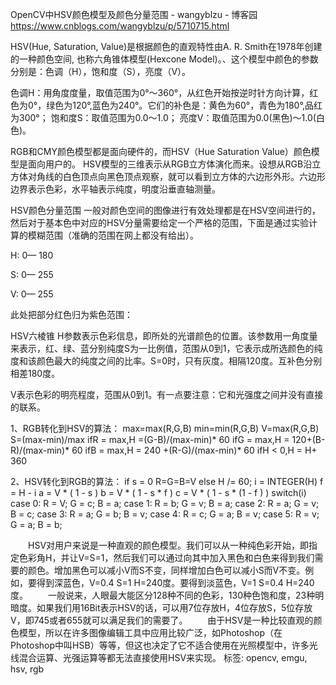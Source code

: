 OpenCV中HSV颜色模型及颜色分量范围 - wangyblzu - 博客园 https://www.cnblogs.com/wangyblzu/p/5710715.html

HSV(Hue, Saturation, Value)是根据颜色的直观特性由A. R. Smith在1978年创建的一种颜色空间, 也称六角锥体模型(Hexcone Model)。、这个模型中颜色的参数分别是：色调（H），饱和度（S），亮度（V）。
 
色调H：用角度度量，取值范围为0°～360°，从红色开始按逆时针方向计算，红色为0°，绿色为120°,蓝色为240°。它们的补色是：黄色为60°，青色为180°,品红为300°；
饱和度S：取值范围为0.0～1.0；
亮度V：取值范围为0.0(黑色)～1.0(白色)。
 
RGB和CMY颜色模型都是面向硬件的，而HSV（Hue Saturation Value）颜色模型是面向用户的。
HSV模型的三维表示从RGB立方体演化而来。设想从RGB沿立方体对角线的白色顶点向黑色顶点观察，就可以看到立方体的六边形外形。六边形边界表示色彩，水平轴表示纯度，明度沿垂直轴测量。
 
HSV颜色分量范围
一般对颜色空间的图像进行有效处理都是在HSV空间进行的，然后对于基本色中对应的HSV分量需要给定一个严格的范围，下面是通过实验计算的模糊范围（准确的范围在网上都没有给出）。

H:  0— 180

S:  0— 255

V:  0— 255

此处把部分红色归为紫色范围：



 

HSV六棱锥
H参数表示色彩信息，即所处的光谱颜色的位置。该参数用一角度量来表示，红、绿、蓝分别纯度S为一比例值，范围从0到1，它表示成所选颜色的纯度和该颜色最大的纯度之间的比率。S=0时，只有灰度。相隔120度。互补色分别相差180度。

V表示色彩的明亮程度，范围从0到1。有一点要注意：它和光强度之间并没有直接的联系。



 
1、RGB转化到HSV的算法：
max=max(R,G,B)
min=min(R,G,B)
V=max(R,G,B)
S=(max-min)/max
ifR = max,H =(G-B)/(max-min)* 60
ifG = max,H = 120+(B-R)/(max-min)* 60
ifB = max,H = 240 +(R-G)/(max-min)* 60
ifH < 0,H = H+ 360
 
2、HSV转化到RGB的算法：
if s = 0
R=G=B=V
else
H /= 60;
i = INTEGER(H)
f = H - i
a = V * ( 1 - s )
b = V * ( 1 - s * f )
c = V * ( 1 - s * (1 - f ) )
switch(i)
case 0: R = V; G = c; B = a;
case 1: R = b; G = v; B = a;
case 2: R = a; G = v; B = c;
case 3: R = a; G = b; B = v;
case 4: R = c; G = a; B = v;
case 5: R = v; G = a; B = b;
 

　　HSV对用户来说是一种直观的颜色模型。我们可以从一种纯色彩开始，即指定色彩角H，并让V=S=1，然后我们可以通过向其中加入黑色和白色来得到我们需要的颜色。增加黑色可以减小V而S不变，同样增加白色可以减小S而V不变。例如，要得到深蓝色，V=0.4 S=1 H=240度。要得到淡蓝色，V=1 S=0.4 H=240度。
　　一般说来，人眼最大能区分128种不同的色彩，130种色饱和度，23种明暗度。如果我们用16Bit表示HSV的话，可以用7位存放H，4位存放S，5位存放V，即745或者655就可以满足我们的需要了。
　　由于HSV是一种比较直观的颜色模型，所以在许多图像编辑工具中应用比较广泛，如Photoshop（在Photoshop中叫HSB）等等，但这也决定了它不适合使用在光照模型中，许多光线混合运算、光强运算等都无法直接使用HSV来实现。
标签: opencv, emgu, hsv, rgb